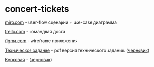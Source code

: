 # concert-tickets

[miro.com](https://miro.com/app/board/o9J_lP1PC-o=/) - user-flow сценарии + use-case диаграмма

[trello.com](https://trello.com/b/l7tDDMEY/concerts) - командная доска

[figma.com](https://www.figma.com/file/jRCLEFUmrdsGJOOGchYVRE/App-wireframe?node-id=0%3A1) - wireframe приложения

[Техническое задание](https://github.com/kathiir/concert-tickets/blob/main/Documentation/%D0%A2%D0%B5%D1%85%D0%BD%D0%B8%D1%87%D0%B5%D1%81%D0%BA%D0%BE%D0%B5%20%D0%B7%D0%B0%D0%B4%D0%B0%D0%BD%D0%B8%D0%B5.pdf) - pdf версия технического задания. ([черновик](https://docs.google.com/document/d/1MLHu199wZgYAEe0Z6LB5z2BqVIbSi9Eb8lbbRghwUFY/edit?usp=sharing))

[Курсовая](https://github.com/kathiir/concert-tickets/blob/main/Documentation/%D0%9A%D1%83%D1%80%D1%81%D0%BE%D0%B2%D0%B0%D1%8F%20%D1%80%D0%B0%D0%B1%D0%BE%D1%82%D0%B0.pdf) - ([черновик](https://docs.google.com/document/d/1hsAwPb-WpkOScYZl_o_jFNBGdviXL8jummW1t-A9Ktg/edit?usp=sharing))
